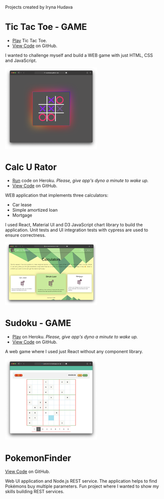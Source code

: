 Projects created by Iryna Hudava

# Tic Tac Toe - GAME
- [Play](https://irynahudava.github.io/TicTacToeGame) Tic Tac Toe.
- [View Code](https://github.com/IrynaHudava/TicTacToeGame) on GitHub.

I wanted to challenge myself and build a WEB game with just HTML, CSS and JavaScript.

<img src="./assets/tic-tac-toe.png" width="300" alt="Tic Tac Toe - GAME"/>

# Calc U Rator
- [Run](https://irynahudava.github.io/Projects/docs/calculator.html) code on Heroku. _Please, give app's dyno a minute to wake up._
- [View Code](https://github.com/IrynaHudava/CalcuRator) on GitHub.

WEB application that implements three calculators: 
* Car lease
* Simple amortized loan
* Mortgage

I used React, Material UI and D3 JavaScript chart library to build the application. Unit tests and UI integration tests with cypress are used to ensure correctness.

<img src="./assets/calc-u-rator.png" width="300" alt="Calc U Rator"/>

# Sudoku - GAME
- [Play](https://irynahudava.github.io/Projects/docs/sudoku.html) on Heroku. _Please, give app's dyno a minute to wake up._
- [View Code](https://github.com/IrynaHudava/Sudoku) on GitHub.

A web game where I used just React without any component library.

<img src="./assets/sudoku.png" width="300" alt="Sudoku - GAME"/>

# PokemonFinder
[View Code](https://github.com/IrynaHudava/PokemonFinderApp) on GitHub.

Web UI application and Node.js REST service. The application helps to find Pokémons buy multiple parameters. Fun project where I wanted to show my skills building REST services.